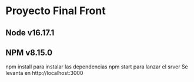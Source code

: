 # Proyecto Final Front

## Node v16.17.1
## NPM v8.15.0

npm install para instalar las dependencias
npm start para lanzar el srver
Se levanta en http://localhost:3000
